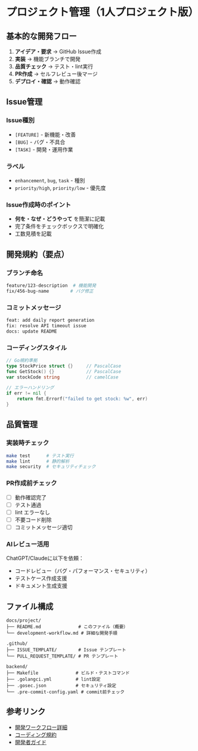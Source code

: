 # プロジェクト管理（1人プロジェクト版）

## 基本的な開発フロー

1. **アイデア・要求** → GitHub Issue作成
2. **実装** → 機能ブランチで開発
3. **品質チェック** → テスト・lint実行
4. **PR作成** → セルフレビュー後マージ
5. **デプロイ・確認** → 動作確認

## Issue管理

### Issue種別
- `[FEATURE]` - 新機能・改善
- `[BUG]` - バグ・不具合
- `[TASK]` - 開発・運用作業

### ラベル
- `enhancement`, `bug`, `task` - 種別
- `priority/high`, `priority/low` - 優先度

### Issue作成時のポイント
- **何を・なぜ・どうやって** を簡潔に記載
- 完了条件をチェックボックスで明確化
- 工数見積を記載

## 開発規約（要点）

### ブランチ命名
```bash
feature/123-description  # 機能開発
fix/456-bug-name        # バグ修正
```

### コミットメッセージ
```bash
feat: add daily report generation
fix: resolve API timeout issue
docs: update README
```

### コーディングスタイル
```go
// Go規約準拠
type StockPrice struct {}     // PascalCase
func GetStock() {}            // PascalCase
var stockCode string          // camelCase

// エラーハンドリング
if err != nil {
    return fmt.Errorf("failed to get stock: %w", err)
}
```

## 品質管理

### 実装時チェック
```bash
make test      # テスト実行
make lint      # 静的解析
make security  # セキュリティチェック
```

### PR作成前チェック
- [ ] 動作確認完了
- [ ] テスト通過
- [ ] lint エラーなし
- [ ] 不要コード削除
- [ ] コミットメッセージ適切

### AIレビュー活用
ChatGPT/Claudeに以下を依頼：
- コードレビュー（バグ・パフォーマンス・セキュリティ）
- テストケース作成支援
- ドキュメント生成支援

## ファイル構成

```
docs/project/
├── README.md              # このファイル（概要）
└── development-workflow.md # 詳細な開発手順

.github/
├── ISSUE_TEMPLATE/        # Issue テンプレート
└── PULL_REQUEST_TEMPLATE/ # PR テンプレート

backend/
├── Makefile              # ビルド・テストコマンド
├── .golangci.yml         # lint設定
├── .gosec.json           # セキュリティ設定
└── .pre-commit-config.yaml # commit前チェック
```

## 参考リンク

- [開発ワークフロー詳細](./development-workflow.md)
- [コーディング規約](../dev/coding-rules.md)
- [開発者ガイド](../dev/development.md)